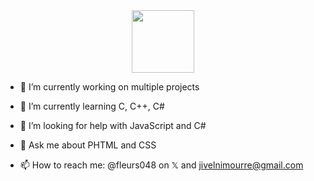 <div id="header" align="center">
  <img src="https://github.com/images/mona-whisper.gif" width="100"/>
</div>

- :telescope: I’m currently working on multiple projects

- :seedling: I’m currently learning C, C++, C#

- 🤔 I’m looking for help with JavaScript and C#

- 💬 Ask me about PHTML and CSS

- :mailbox: How to reach me: @fleurs048 on 𝕏 and jivelnimourre@gmail.com
